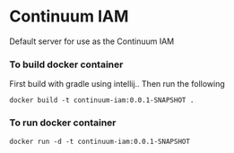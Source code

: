 # Continuum IAM
Default server for use as the Continuum IAM


### To build docker container
First build with gradle using intellij.. Then run the following
```shell script
docker build -t continuum-iam:0.0.1-SNAPSHOT .
```

### To run docker container
```shell script
docker run -d -t continuum-iam:0.0.1-SNAPSHOT
```
